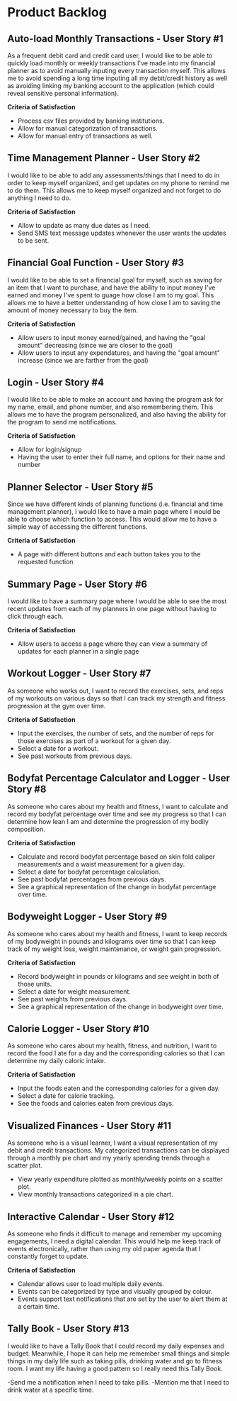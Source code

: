 # Product Backlog

## Auto-load Monthly Transactions  - User Story #1

As a frequent debit card and credit card user, I would like to be able to quickly load monthly or weekly transactions I've made into my financial planner as to avoid manually inputing every transaction myself. This allows me to avoid spending a long time inputing all my debit/credit history as well
as avoiding linking my banking account to the application (which could reveal sensitive personal information).

**Criteria of Satisfaction**
- Process csv files provided by banking institutions.
- Allow for manual categorization of transactions.
- Allow for manual entry of transactions as well.

## Time Management Planner - User Story #2

I would like to be able to add any assessments/things that I need to do in order to keep myself organized, and get updates on my phone to remind me to do them. This allows me to keep myself organized and not forget to do anything I need to do.

**Criteria of Satisfaction**
- Allow to update as many due dates as I need.
- Send SMS text message updates whenever the user wants the updates to be sent.

## Financial Goal Function - User Story #3

I would like to be able to set a financial goal for myself, such as saving for an item that I want to purchase, and have the ability to input money I've earned and money I've spent to guage how close I am to my goal. This allows me to have a better understanding of how close I am to saving the amount of money necessary to buy the item.

**Criteria of Satisfaction**
- Allow users to input money earned/gained, and having the "goal amount" decreasing (since we are closer to the goal)
- Allow users to input any expendatures, and having the "goal amount" increase (since we are farther from the goal)

## Login - User Story #4

I would like to be able to make an account and having the program ask for my name, email, and phone number, and also remembering them. This allows me to have the program personalized, and also having the ability for the program to send me notifications.

**Criteria of Satisfaction**

- Allow for login/signup 
- Having the user to enter their full name, and options for their name and number

## Planner Selector - User Story #5

Since we have different kinds of planning functions (i.e. financial and time management planner), I would like to have a main page where I would be able to choose which function to access. This would allow me to have a simple way of accessing the different functions.

**Criteria of Satisfaction**
- A page with different buttons and each button takes you to the requested function

## Summary Page - User Story #6

I would like to have a summary page where I would be able to see the most recent updates from each of my planners in one page without having to click through each.

**Criteria of Satisfaction**
- Allow users to access a page where they can view a summary of updates for each planner in a single page

## Workout Logger - User Story #7

As someone who works out, I want to record the exercises, sets, and reps of my workouts on various days so that I can track my strength and fitness progression at the gym over time.

**Criteria of Satisfaction**
- Input the exercises, the number of sets, and the number of reps for those exercises as part of a workout for a given day.
- Select a date for a workout.
- See past workouts from previous days. 

## Bodyfat Percentage Calculator and Logger - User Story #8

As someone who cares about my health and fitness, I want to calculate and record my bodyfat percentage over time and see my progress so that I can determine how lean I am and determine the progression of my bodily composition.

**Criteria of Satisfaction**
- Calculate and record bodyfat percentage based on skin fold caliper measurements and a waist measurement for a given day.
- Select a date for bodyfat percentage calculation.
- See past bodyfat percentages from previous days.
- See a graphical representation of the change in bodyfat percentage over time.

## Bodyweight Logger - User Story #9
As someone who cares about my health and fitness, I want to keep records of my bodyweight in pounds and kilograms over time so that I can keep track of my weight loss, weight maintenance, or weight gain progression.

**Criteria of Satisfaction**
- Record bodyweight in pounds or kilograms and see weight in both of those units.
- Select a date for weight measurement.
- See past weights from previous days.
- See a graphical representation of the change in bodyweight over time.

## Calorie Logger - User Story #10
As someone who cares about my health, fitness, and nutrition, I want to record the food I ate for a day and the corresponding calories so that I can determine my daily caloric intake.

**Criteria of Satisfaction**
- Input the foods eaten and the corresponding calories for a given day.
- Select a date for calorie tracking.
- See the foods and calories eaten from previous days.

## Visualized Finances - User Story #11
As someone who is a visual learner, I want a visual representation of my debit and credit transactions. My categorized transactions can be displayed through a monthly pie chart and my yearly spending trends through a scatter plot.

- View yearly expenditure plotted as monthly/weekly points on a scatter plot.
- View monthly transactions categorized in a pie chart.

## Interactive Calendar - User Story #12
As someone who finds it difficult to manage and remember my upcoming engagements, I need a digital calendar. This would help me keep track of events electronically, rather than using my old paper agenda that I constantly forget to update. 

**Criteria of Satisfaction**

- Calendar allows user to load multiple daily events.
- Events can be categorized by type and visually grouped by colour.
- Events support text notifications that are set by the user to alert them at a certain time. 

## Tally Book - User Story #13
I would like to have a Tally Book that I could record my daily expenses and budget. Meanwhile, I hope it can help me remember small things and simple things in my daily life such as taking pills, drinking water and go to fitness room. I want my life having a good pattern so I really need this Tally Book.

-Send me a notification when I need to take pills.
-Mention me that I need to drink water at a specific time.
